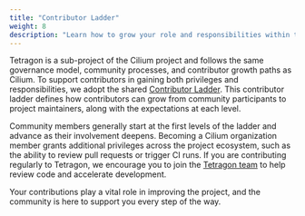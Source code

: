 ```yaml
---
title: "Contributor Ladder"
weight: 8
description: "Learn how to grow your role and responsibilities within the Tetragon project"
---
```


Tetragon is a sub-project of the Cilium project and follows the same governance
model, community processes, and contributor growth paths as Cilium. To support
contributors in gaining both privileges and responsibilities, we adopt the shared 
[Contributor Ladder](https://github.com/cilium/community/blob/main/CONTRIBUTOR-LADDER.md).
This contributor ladder defines how contributors can grow from community
participants to project maintainers, along with the expectations at each level.

Community members generally start at the first levels of the ladder and advance
as their involvement deepens. Becoming a Cilium organization member grants
additional privileges across the project ecosystem, such as the ability to
review pull requests or trigger CI runs. If you are contributing regularly to
Tetragon, we encourage you to join the 
[Tetragon team](https://github.com/cilium/community/blob/main/ladder/teams/tetragon.yaml)
to help review code and accelerate development.

Your contributions play a vital role in improving the project, and the
community is here to support you every step of the way.
